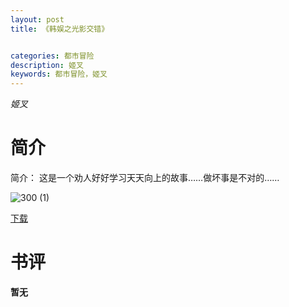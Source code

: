 ```yaml
---
layout: post
title: 《韩娱之光影交错》


categories: 都市冒险
description: 姬叉
keywords: 都市冒险，姬叉
---
```


*姬叉*

# 简介

简介： 这是一个劝人好好学习天天向上的故事……做坏事是不对的……

![300 (1)](https://tva4.sinaimg.cn/large/008dGP0Fgy1gtqgc22tp9j308c0b474m.jpg)

[下载](https://link.jscdn.cn/1drv/aHR0cHM6Ly8xZHJ2Lm1zL3QvcyFBaGU2R2dNWmVFb2poQjRyR2pnZ1hrM2wwc18yP2U9V3NmYmdm.txt)
# 书评
**暂无**